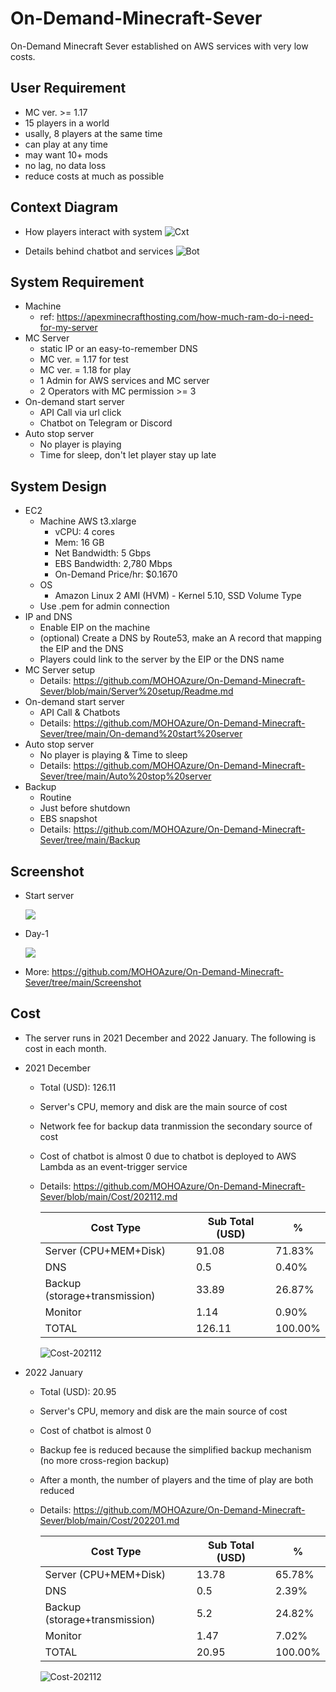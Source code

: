 # On-Demand-Minecraft-Sever
On-Demand Minecraft Sever established on AWS services with very low costs.

## User Requirement
* MC ver. >= 1.17
* 15 players in a world
* usally, 8 players at the same time
* can play at any time
* may want 10+ mods
* no lag, no data loss
* reduce costs at much as possible

## Context Diagram
* How players interact with system
![Cxt](https://github.com/MOHOAzure/On-Demand-Minecraft-Sever/blob/main/Context.drawio.png)

* Details behind chatbot and services
![Bot](https://github.com/MOHOAzure/On-Demand-Minecraft-Sever/blob/main/Bot.png)

## System Requirement
* Machine
  * ref: https://apexminecrafthosting.com/how-much-ram-do-i-need-for-my-server
* MC Server
  * static IP or an easy-to-remember DNS
  * MC ver. = 1.17 for test
  * MC ver. = 1.18 for play
  * 1 Admin for AWS services and MC server
  * 2 Operators with MC permission >= 3
* On-demand start server
  * API Call via url click
  * Chatbot on Telegram or Discord
* Auto stop server
  * No player is playing
  * Time for sleep, don't let player stay up late

## System Design
* EC2
  * Machine AWS t3.xlarge
    * vCPU: 4 cores
    * Mem: 16 GB
    * Net Bandwidth: 5 Gbps
    * EBS Bandwidth: 2,780 Mbps
    * On-Demand Price/hr: $0.1670
  * OS
    * Amazon Linux 2 AMI (HVM) - Kernel 5.10, SSD Volume Type
  * Use .pem for admin connection
* IP and DNS
  * Enable EIP on the machine
  * (optional) Create a DNS by Route53, make an A record that mapping the EIP and the DNS
  * Players could link to the server by the EIP or the DNS name
* MC Server setup
  * Details: https://github.com/MOHOAzure/On-Demand-Minecraft-Sever/blob/main/Server%20setup/Readme.md
* On-demand start server
  * API Call & Chatbots
  * Details: https://github.com/MOHOAzure/On-Demand-Minecraft-Sever/tree/main/On-demand%20start%20server
* Auto stop server
  * No player is playing & Time to sleep
  * Details: https://github.com/MOHOAzure/On-Demand-Minecraft-Sever/tree/main/Auto%20stop%20server
* Backup
  * Routine
  * Just before shutdown
  * EBS snapshot
  * Details: https://github.com/MOHOAzure/On-Demand-Minecraft-Sever/tree/main/Backup

## Screenshot
* Start server

  ![](https://github.com/MOHOAzure/On-Demand-Minecraft-Sever/blob/main/Screenshot/player%20interact%20with%20bot.png)

* Day-1
  
  ![](https://github.com/MOHOAzure/On-Demand-Minecraft-Sever/blob/main/Screenshot/2021-12-01_22.23.48.png)

* More: https://github.com/MOHOAzure/On-Demand-Minecraft-Sever/tree/main/Screenshot

## Cost
* The server runs in 2021 December and 2022 January. The following is cost in each month.

* 2021 December
  * Total (USD): 126.11
  * Server's CPU, memory and disk are the main source of cost
  * Network fee for backup data tranmission the secondary source of cost
  * Cost of chatbot is almost 0 due to chatbot is deployed to AWS Lambda as an event-trigger service
  * Details: https://github.com/MOHOAzure/On-Demand-Minecraft-Sever/blob/main/Cost/202112.md

    | Cost Type                     | Sub Total (USD) | %       |
    | ----------------------------- | --------------- | ------- |
    | Server (CPU+MEM+Disk)         | 91.08           | 71.83%  |
    | DNS                           | 0.5             | 0.40%   |
    | Backup (storage+transmission) | 33.89           | 26.87%  |
    | Monitor                       | 1.14            | 0.90%   |
    | TOTAL                         | 126.11          | 100.00% |

    ![Cost-202112](https://github.com/MOHOAzure/On-Demand-Minecraft-Sever/blob/main/Cost/Monthly%20Report%20-%20202112.png)

* 2022 January
  * Total (USD): 20.95
  * Server's CPU, memory and disk are the main source of cost
  * Cost of chatbot is almost 0
  * Backup fee is reduced because the simplified backup mechanism (no more cross-region backup)
  * After a month, the number of players and the time of play are both reduced
  * Details: https://github.com/MOHOAzure/On-Demand-Minecraft-Sever/blob/main/Cost/202201.md
  
    | Cost Type                     | Sub Total (USD) | %       |
    | ----------------------------- | --------------- | ------- |
    | Server (CPU+MEM+Disk)         | 13.78           | 65.78%  |
    | DNS                           | 0.5             | 2.39%   |
    | Backup (storage+transmission) | 5.2             | 24.82%  |
    | Monitor                       | 1.47            | 7.02%   |
    | TOTAL                         | 20.95           | 100.00% |

    ![Cost-202112](https://github.com/MOHOAzure/On-Demand-Minecraft-Sever/blob/main/Cost/Monthly%20Report%20-%20202201.png)
